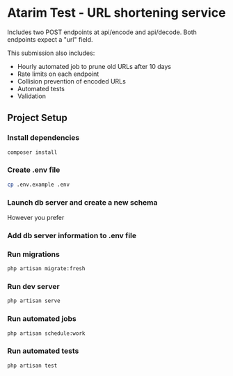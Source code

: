 # Atarim Test - URL shortening service

Includes two POST endpoints at api/encode and api/decode.
Both endpoints expect a "url" field.

This submission also includes:
- Hourly automated job to prune old URLs after 10 days
- Rate limits on each endpoint
- Collision prevention of encoded URLs
- Automated tests
- Validation

## Project Setup

### Install dependencies

```sh
composer install
```

### Create .env file

```sh
cp .env.example .env
```

### Launch db server and create a new schema

However you prefer

### Add db server information to .env file

### Run migrations

```sh
php artisan migrate:fresh
```

### Run dev server

```sh
php artisan serve
```

### Run automated jobs

```sh
php artisan schedule:work
```

### Run automated tests

```sh
php artisan test
```
